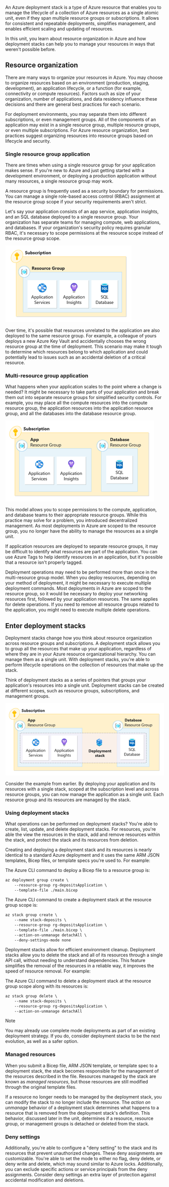 An Azure deployment stack is a type of Azure resource that enables you to manage the lifecycle of a collection of Azure resources as a single atomic unit, even if they span multiple resource groups or subscriptions. It allows for consistent and repeatable deployments, simplifies management, and enables efficient scaling and updating of resources.

In this unit, you learn about resource organization in Azure and how deployment stacks can help you to manage your resources in ways that weren't possible before.

## Resource organization

There are many ways to organize your resources in Azure. You may choose to organize resources based on an environment (production, staging, development), an application lifecycle, or a function (for example, connectivity or compute resources). Factors such as size of your organization, number of applications, and data residency influence these decisions and there are general best practices for each scenario.

For deployment environments, you may separate them into different subscriptions, or even management groups. All of the components of an application may exist in a single resource group, multiple resource groups, or even multiple subscriptions. For Azure resource organization, best practices suggest organizing resources into resource groups based on lifecycle and security.

### Single resource group application

There are times when using a single resource group for your application makes sense. If you're new to Azure and just getting started with a development environment, or deploying a production application without many resources, a single resource group may work.

A resource group is frequently used as a security boundary for permissions. You can manage a single role-based access control (RBAC) assignment at the resource group scope if your security requirements aren't strict.

Let's say your application consists of an app service, application insights, and an SQL database deployed to a single resource group. Your organization has separate teams for managing compute, web applications, and databases. If your organization's security policy requires granular RBAC, it's necessary to scope permissions at the resource scope instead of the resource group scope.

![A diagram representing an application with its resources deployed to a single resource group.](../media/single-resource-group-application.png)

Over time, it's possible that resources unrelated to the application are also deployed to the same resource group. For example, a colleague of yours deploys a new Azure Key Vault and accidentally chooses the wrong resource group at the time of deployment. This scenario may make it tough to determine which resources belong to which application and could potentially lead to issues such as an accidental deletion of a critical resource.

### Multi-resource group application

What happens when your application scales to the point where a change is needed? It might be necessary to take parts of your application and break them out into separate resource groups for simplified security controls. For example, you may place all the compute resources into the compute resource group, the application resources into the application resource group, and all the databases into the database resource group.

![A diagram representing an application with its resources deployed to multiple resource groups.](../media/multiple-resource-group-application.png)

This model allows you to scope permissions to the compute, application, and database teams to their appropriate resource groups. While this practice may solve for a problem, you introduced decentralized management. As most deployments in Azure are scoped to the resource group, you no longer have the ability to manage the resources as a single unit.

If application resources are deployed to separate resource groups, it may be difficult to identify what resources are part of the application. You can use Azure Tags to help identify resources in an application, but it's possible that a resource isn't properly tagged.

Deployment operations may need to be performed more than once in the multi-resource group model. When you deploy resources, depending on your method of deployment, it might be necessary to execute multiple deployment commands. Most deployments in Azure are scoped to the resource group, so it would be necessary to deploy your networking resources first, followed by your application resources. The same applies for delete operations. If you need to remove all resource groups related to the application, you might need to execute multiple delete operations.

## Enter deployment stacks

Deployment stacks change how you think about resource organization across resource groups and subscriptions. A deployment stack allows you to group all the resources that make up your application, regardless of where they are in your Azure resource organizational hierarchy. You can manage them as a single unit. With deployment stacks, you're able to perform lifecycle operations on the collection of resources that make up the stack.

Think of deployment stacks as a series of pointers that groups your application's resources into a single unit. Deployment stacks can be created at different scopes, such as resource groups, subscriptions, and management groups.

![A diagram representing an application's resources managed by a deployment stack and deployed to multiple resource groups.](../media/deployment-stack-application.png)

Consider the example from earlier. By deploying your application and its resources with a single stack, scoped at the subscription level and across resource groups, you can now manage the application as a single unit. Each resource group and its resources are managed by the stack.

### Using deployment stacks

What operations can be performed on deployment stacks? You're able to create, list, update, and delete deployment stacks. For resources, you're able the view the resources in the stack, add and remove resources within the stack, and protect the stack and its resources from deletion.

Creating and deploying a deployment stack and its resources is nearly identical to a standard Azure deployment and it uses the same ARM JSON templates, Bicep files, or template specs you're used to. For example:

The Azure CLI command to deploy a Bicep file to a resource group is:

```azurecli
az deployment group create \
    --resource-group rg-depositsApplication \
    --template-file ./main.bicep
```

The Azure CLI command to create a deployment stack at the resource group scope is:

```azurecli
az stack group create \
    --name stack-deposits \
    --resource-group rg-depositsApplication \
    --template-file ./main.bicep \
    --action-on-unmanage detachAll \
    --deny-settings-mode none
```

Deployment stacks allow for efficient environment cleanup. Deployment stacks allow you to delete the stack and all of its resources through a single API call, without needing to understand dependencies. This feature simplifies the removal of the resources in a reliable way, it improves the speed of resource removal. For example:

The Azure CLI command to delete a deployment stack at the resource group scope along with its resources is:

```azurecli
az stack group delete \
    --name stack-deposits \
    --resource-group rg-depositsApplication \
    --action-on-unmanage detachAll
```

> [!NOTE]
> You may already use complete mode deployments as part of an existing deployment strategy. If you do, consider deployment stacks to be the next evolution, as well as a safer option.

### Managed resources

When you submit a Bicep file, ARM JSON template, or template spec to a deployment stack, the stack becomes responsible for the management of the resources described in the file. Resources managed by the stack are known as *managed resources*, but those resources are still modified through the original template files.

If a resource no longer needs to be managed by the deployment stack, you can modify the stack to no longer include the resource. The *action on unmanage* behavior of a deployment stack determines what happens to a resource that is removed from the deployment stack's definition. This behavior, discussed later in the unit, determines if a resource, resource group, or management groups is detached or deleted from the stack.

### Deny settings

Additionally, you're able to configure a "deny setting" to the stack and its resources that prevent unauthorized changes. These deny assignments are customizable. You're able to set the mode to either no flag, deny delete, or deny write and delete, which may sound similar to Azure locks. Additionally, you can exclude specific actions or service principals from the deny assignments. Consider deny settings an extra layer of protection against accidental modification and deletions.
